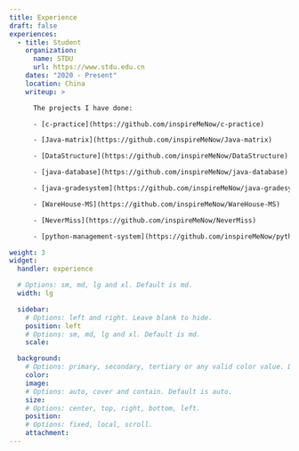 ```yaml
---
title: Experience
draft: false
experiences:
  - title: Student
    organization:
      name: STDU
      url: https://www.stdu.edu.cn
    dates: "2020 - Present"
    location: China
    writeup: >

      The projects I have done:

      - [c-practice](https://github.com/inspireMeNow/c-practice)

      - [Java-matrix](https://github.com/inspireMeNow/Java-matrix)

      - [DataStructure](https://github.com/inspireMeNow/DataStructure)

      - [java-database](https://github.com/inspireMeNow/java-database)

      - [java-gradesystem](https://github.com/inspireMeNow/java-gradesystem)

      - [WareHouse-MS](https://github.com/inspireMeNow/WareHouse-MS)

      - [NeverMiss](https://github.com/inspireMeNow/NeverMiss)

      - [python-management-system](https://github.com/inspireMeNow/python-management-system)

weight: 3
widget:
  handler: experience

  # Options: sm, md, lg and xl. Default is md.
  width: lg

  sidebar:
    # Options: left and right. Leave blank to hide.
    position: left
    # Options: sm, md, lg and xl. Default is md.
    scale:

  background:
    # Options: primary, secondary, tertiary or any valid color value. Default is primary.
    color:
    image:
    # Options: auto, cover and contain. Default is auto.
    size:
    # Options: center, top, right, bottom, left.
    position:
    # Options: fixed, local, scroll.
    attachment:
---
```

